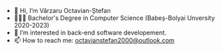- 👋 Hi, I’m Vărzaru Octavian-Ștefan
- 👨🏻‍🎓 Bachelor's Degree in Computer Science (Babeș-Bolyai Unversity 2020-2023)
- 👀 I’m interested in back-end software developement.
- 📫 How to reach me: octavianstefan2000@outlook.com


